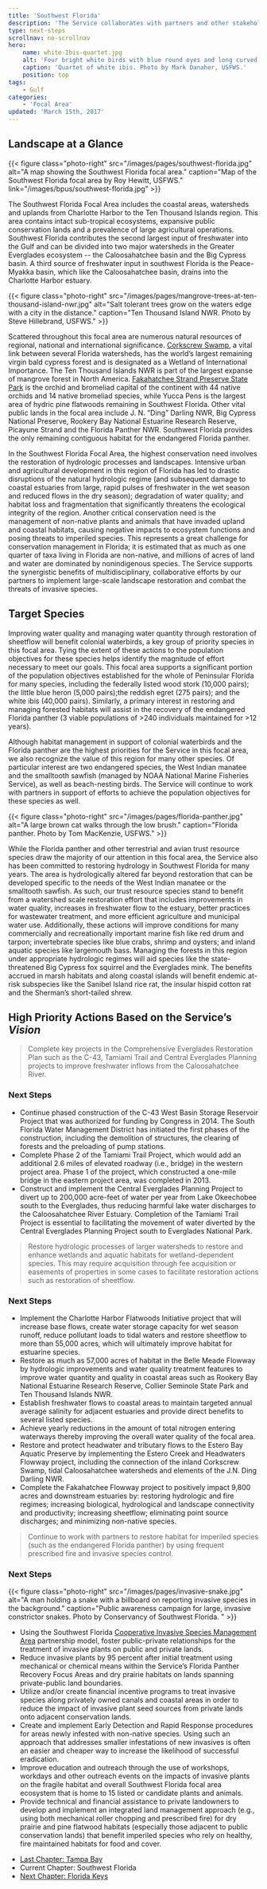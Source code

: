 ```yaml
---
title: 'Southwest Florida'
description: 'The Service collaborates with partners and other stakeholders to conserve, protect and enhance the fish, wildlife, plants and habitat of Southwest Florida.'
type: next-steps
scrollnav: no-scrollnav
hero:
    name: white-Ibis-quartet.jpg
    alt: 'Four bright white birds with blue round eyes and long curved orange beaks.'
    caption: 'Quartet of white ibis. Photo by Mark Danaher, USFWS.'
    position: top
tags:
    - Gulf
categories:
    - 'Focal Area'
updated: 'March 15th, 2017'
---
```


## Landscape at a Glance

{{< figure class="photo-right" src="/images/pages/southwest-florida.jpg" alt="A map showing the Southwest Florida focal area." caption="Map of the Southwest Florida focal area by Roy Hewitt, USFWS." link="/images/bpus/southwest-florida.jpg" >}}

The Southwest Florida Focal Area includes the coastal areas, watersheds and uplands from Charlotte Harbor to the Ten Thousand Islands region. This area contains intact sub-tropical ecosystems, expansive public conservation lands and a prevalence of large agricultural operations. Southwest Florida contributes the second largest input of freshwater into the Gulf and can be divided into two major watersheds in the Greater Everglades ecosystem -- the Caloosahatchee basin and the Big Cypress basin. A third source of freshwater input in southwest Florida is the Peace-Myakka basin, which like the Caloosahatchee basin, drains into the Charlotte Harbor estuary.

{{< figure class="photo-right" src="/images/pages/mangrove-trees-at-ten-thousand-island-nwr.jpg" alt="Salt tolerant trees grow on the waters edge with a city in the distance." caption="Ten Thousand Island NWR. Photo by Steve Hillebrand, USFWS." >}}

Scattered throughout this focal area are numerous natural resources of regional, national and international significance. [Corkscrew Swamp](http://corkscrew.audubon.org/), a vital link between several Florida watersheds, has the world’s largest remaining virgin bald cypress forest and is designated as a Wetland of International Importance. The Ten Thousand Islands NWR is part of the largest expanse of mangrove forest in North America. [Fakahatchee Strand Preserve State Park](https://www.floridastateparks.org/park/Fakahatchee-Strand) is the orchid and bromeliad capital of the continent with 44 native orchids and 14 native bromeliad species, while Yucca Pens is the largest area of hydric pine flatwoods remaining in Southwest Florida. Other vital public lands in the focal area include J. N. “Ding” Darling NWR, Big Cypress National Preserve, Rookery Bay National Estuarine Research Reserve, Picayune Strand and the Florida Panther NWR. Southwest Florida provides the only remaining contiguous habitat for the endangered Florida panther.

In the Southwest Florida Focal Area, the highest conservation need involves the restoration of hydrologic processes and landscapes. Intensive urban and agricultural development in this region of Florida has led to drastic disruptions of the natural hydrologic regime (and subsequent damage to coastal estuaries from large, rapid pulses of freshwater in the wet season and reduced flows in the dry season); degradation of water quality; and habitat loss and fragmentation that significantly threatens the ecological integrity of the region. Another critical conservation need is the management of non-native plants and animals that have invaded upland and coastal habitats, causing negative impacts to ecosystem functions and posing threats to imperiled species. This represents a great challenge for conservation management in Florida; it is estimated that as much as one quarter of taxa living in Florida are non-native, and millions of acres of land and water are dominated by nonindigenous species. The Service supports the synergistic benefits of multidisciplinary, collaborative efforts by our partners to implement large-scale landscape restoration and combat the threats of invasive species.

## Target Species

Improving water quality and managing water quantity through restoration of sheetflow will benefit colonial waterbirds, a key group of priority species in this focal area. Tying the extent of these actions to the population objectives for these species helps identify the magnitude of effort necessary to meet our goals. This focal area supports a significant portion of the population objectives established for the whole of Peninsular Florida for many species, including the federally listed wood stork (10,000 pairs); the little blue heron (5,000 pairs);the reddish egret (275 pairs); and the white ibis (40,000 pairs). Similarly, a primary interest in restoring and managing forested habitats will assist in the recovery of the endangered Florida panther (3 viable populations of >240 individuals maintained for >12 years).

Although habitat management in support of colonial waterbirds and the Florida panther are the highest priorities for the Service in this focal area, we also recognize the value of this region for many other species. Of particular interest are two endangered species, the West Indian manatee and the smalltooth sawfish (managed by NOAA National Marine Fisheries Service), as well as beach-nesting birds. The Service will continue to work with partners in support of efforts to achieve the population objectives for these species as well.

{{< figure class="photo-right" src="/images/pages/florida-panther.jpg" alt="A large brown cat walks through the low brush." caption="Florida panther. Photo by Tom MacKenzie, USFWS." >}}

While the Florida panther and other terrestrial and avian trust resource species draw the majority of our attention in this focal area, the Service also has been committed to restoring hydrology in Southwest Florida for many years. The area is hydrologically altered far beyond restoration that can be developed specific to the needs of the West Indian manatee or the smalltooth sawfish. As such, our trust resource species stand to benefit from a watershed scale restoration effort that includes improvements in water quality, increases in freshwater flow to the estuary, better practices for wastewater treatment, and more efficient agriculture and municipal water use. Additionally, these actions will improve conditions for many commercially and recreationally important marine fish like red drum and tarpon; invertebrate species like blue crabs, shrimp and oysters; and inland aquatic species like largemouth bass. Managing the forests in this region under appropriate hydrologic regimes will aid species like the state-threatened Big Cypress fox squirrel and the Everglades mink. The benefits accrued in marsh habitats and along coastal islands will benefit endemic at-risk subspecies like the Sanibel Island rice rat, the insular hispid cotton rat and the Sherman’s short-tailed shrew.

## High Priority Actions Based on the Service’s _Vision_

> Complete key projects in the Comprehensive Everglades Restoration Plan such as the C-43, Tamiami Trail and Central Everglades Planning projects to improve freshwater inflows from the Caloosahatchee River.

### Next Steps

*   Continue phased construction of the C-43 West Basin Storage Reservoir Project that was authorized for funding by Congress in 2014\. The South Florida Water Management District has initiated the first phases of the construction, including the demolition of structures, the clearing of forests and the preloading of pump stations.
*   Complete Phase 2 of the Tamiami Trail Project, which would add an additional 2.6 miles of elevated roadway (i.e., bridge) in the western project area. Phase 1 of the project, which constructed a one-mile bridge in the eastern project area, was completed in 2013.
*   Construct and implement the Central Everglades Planning Project to divert up to 200,000 acre-feet of water per year from Lake Okeechobee south to the Everglades, thus reducing harmful lake water discharges to the Caloosahatchee River Estuary. Completion of the Tamiami Trail Project is essential to facilitating the movement of water diverted by the Central Everglades Planning Project south to Everglades National Park.

> Restore hydrologic processes of larger watersheds to restore and enhance wetlands and aquatic habitats for wetland-dependent species. This may require acquisition through fee acquisition or easements of properties in some cases to facilitate restoration actions such as restoration of sheetflow.

### Next Steps

*   Implement the Charlotte Harbor Flatwoods Initiative project that will increase base flows, create water storage capacity for wet season runoff, reduce pollutant loads to tidal waters and restore sheetflow to more than 55,000 acres, which will ultimately improve habitat for estuarine species.
*   Restore as much as 57,000 acres of habitat in the Belle Meade Flowway by hydrologic improvements and water quality treatment features to improve water quantity and quality in coastal areas such as Rookery Bay National Estuarine Research Reserve, Collier Seminole State Park and Ten Thousand Islands NWR.
*   Establish freshwater flows to coastal areas to maintain targeted annual average salinity for adjacent estuaries and provide direct benefits to several listed species.
*   Achieve yearly reductions in the amount of total nitrogen entering waterways thereby improving the overall water quality of the focal area.
*   Restore and protect headwater and tributary flows to the Estero Bay Aquatic Preserve by implementing the Estero Creek and Headwaters Flowway project, including the connection of the inland Corkscrew Swamp, tidal Caloosahatchee watersheds and elements of the J.N. Ding Darling NWR.
*   Complete the Fakahatchee Flowway project to positively impact 9,800 acres and downstream estuaries by: restoring hydrologic and fire regimes; increasing biological, hydrological and landscape connectivity and productivity; increasing sheetflow; eliminating point source discharges; and minimizing non-native species.

> Continue to work with partners to restore habitat for imperiled species (such as the endangered Florida panther) by using frequent prescribed fire and invasive species control.

### Next Steps

{{< figure class="photo-right" src="/images/pages/invasive-snake.jpg" alt="A man holding a snake with a billboard on reporting invasive species in the background." caption="Public awareness campaign for large, invasive constrictor snakes.  Photo by Conservancy of Southwest Florida. " >}}

*   Using the Southwest Florida [Cooperative Invasive Species Management Area](http://www.floridainvasives.org/Southwest/) partnership model, foster public-private relationships for the treatment of invasive plants on public and private lands.
*   Reduce invasive plants by 95 percent after initial treatment using mechanical or chemical means within the Service’s Florida Panther Recovery Focus Areas and dry prairie habitats on lands spanning private-public land boundaries.
*   Utilize and/or create financial incentive programs to treat invasive species along privately owned canals and coastal areas in order to reduce the impact of invasive plant seed sources from private lands onto adjacent conservation lands.
*   Create and implement Early Detection and Rapid Response procedures for areas newly infested with non-native species. Using such an approach that addresses smaller infestations of new invasives is often an easier and cheaper way to increase the likelihood of successful eradication.
*   Improve education and outreach through the use of workshops, workdays and other outreach events on the impacts of invasive plants on the fragile habitat and overall Southwest Florida focal area ecosystem that is home to 15 listed or candidate plants and animals.
*   Provide technical and financial assistance to private landowners to develop and implement an integrated land management approach (e.g., using both mechanical roller chopping and prescribed fire) for dry prairie and pine flatwood habitats (especially those adjacent to public conservation lands) that benefit imperiled species who rely on healthy, fire maintained habitats for food and cover.

<ul class="chapter-links">
  <li class="last-chapter"><a href="../tampa-bay">Last Chapter: Tampa Bay</a></li>
  <li class="current-chapter"><span>Current Chapter: Southwest Florida</span></li>
  <li class="next-chapter"><a href="../florida-keys">Next Chapter: Florida Keys</a></li>
</ul>
